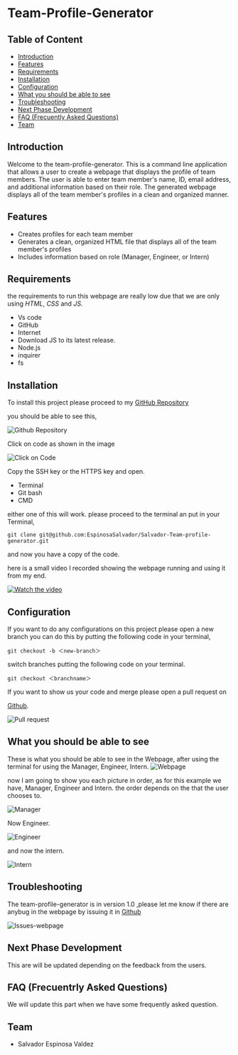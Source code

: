 # Team-Profile-Generator

## Table of Content

* [Introduction](#introduction)
* [Features](#features)
* [Requirements](#requirements)
* [Installation](#installation)
* [Configuration](#configuration)
* [What you should be able to see](#what-you-should-be-able-to-see)
* [Troubleshooting](#troubleshooting)
* [Next Phase Development](#next-phase-development)
* [FAQ (Frecuently Asked Questions)](#faq-frecuentrly-asked-questions)
* [Team](#team)

## Introduction

Welcome to the team-profile-generator. This is a command line application that allows a user to create a webpage that displays the profile of team members. The user is able to enter team member's name, ID, email address, and additional information based on their role. The generated webpage displays all of the team member's profiles in a clean and organized manner.

## Features

* Creates profiles for each team member
* Generates a clean, organized HTML file that displays all of the team member's profiles
* Includes information based on role (Manager, Engineer, or Intern)

## Requirements

the requirements to run this webpage are really low due that we are only using *HTML*, *CSS* and *JS*.

* Vs code
* GitHub
* Internet
* Download JS to its latest release.
* Node.js
* inquirer
* fs

## Installation

To install this project please proceed to my [GitHub Repository](https://github.com/EspinosaSalvador/Salvador-Team-profile-generator)

you should be able to see this,

![Github Repository](./public/img/github-repository.png)

Click on code as shown in the image

![Click on Code](./public/img/ssh-key.png)

Copy the SSH key or the HTTPS key and open.

* Terminal
* Git bash
* CMD

either one of this will work. please proceed to the terminal an put in your Terminal,

```
git clone git@github.com:EspinosaSalvador/Salvador-Team-profile-generator.git
```

and now you have a copy of the code.

here is a small video I recorded showing the webpage running and using it from my end.


[![Watch the video](./public/img/Video.png)](https://drive.google.com/file/d/1dUe_RgVzD6j6ttdZ0Se2Fs5_mRyoInRt/preview)

## Configuration

If you want to do any configurations on this project please open a new branch you can do this by putting the following code in your terminal,

```
git checkout -b ＜new-branch＞
```

switch branches putting the following code on your terminal.

```
git checkout ＜branchname＞
```

If you want to show us your code and merge please open a pull request on 

[Github](https://github.com/EspinosaSalvador/Salvador-Team-profile-generator/pulls).

![Pull request](./public/img/pull-request.png)

## What you should be able to see

These is what you should be able to see in the Webpage, after using the terminal for using the Manager, Engineer, Intern.
![Webpage](./public/img/page-running.png)

now I am going to show you each picture in order, as for this example we have, Manager, Engineer and Intern. the order depends on the that the user chooses to. 

![Manager](./public/img/manager-pic.png)

Now Engineer.

![Engineer](./public/img/engineer-pic.png)

and now the intern.

![Intern](./public/img/intern-pic.png)

## Troubleshooting

The team-profile-generator is in version 1.0 ,please let me know if there are anybug in the webpage by issuing it in [Github](https://github.com/EspinosaSalvador/Salvador-Team-profile-generator/issues)

![Issues-webpage](./public/img/issues.png)

## Next Phase Development

This are will be updated depending on the feedback from the users.

## FAQ (Frecuentrly Asked Questions)

We will update this part when we have some frequently asked question.

## Team

* Salvador Espinosa Valdez

